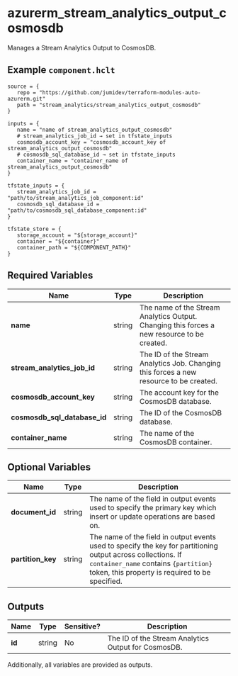# azurerm_stream_analytics_output_cosmosdb

Manages a Stream Analytics Output to CosmosDB.

## Example `component.hclt`

```hcl
source = {
   repo = "https://github.com/jumidev/terraform-modules-auto-azurerm.git" 
   path = "stream_analytics/stream_analytics_output_cosmosdb" 
}

inputs = {
   name = "name of stream_analytics_output_cosmosdb" 
   # stream_analytics_job_id → set in tfstate_inputs
   cosmosdb_account_key = "cosmosdb_account_key of stream_analytics_output_cosmosdb" 
   # cosmosdb_sql_database_id → set in tfstate_inputs
   container_name = "container_name of stream_analytics_output_cosmosdb" 
}

tfstate_inputs = {
   stream_analytics_job_id = "path/to/stream_analytics_job_component:id" 
   cosmosdb_sql_database_id = "path/to/cosmosdb_sql_database_component:id" 
}

tfstate_store = {
   storage_account = "${storage_account}" 
   container = "${container}" 
   container_path = "${COMPONENT_PATH}" 
}

```

## Required Variables

| Name | Type |  Description |
| ---- | --------- |  ----------- |
| **name** | string |  The name of the Stream Analytics Output. Changing this forces a new resource to be created. | 
| **stream_analytics_job_id** | string |  The ID of the Stream Analytics Job. Changing this forces a new resource to be created. | 
| **cosmosdb_account_key** | string |  The account key for the CosmosDB database. | 
| **cosmosdb_sql_database_id** | string |  The ID of the CosmosDB database. | 
| **container_name** | string |  The name of the CosmosDB container. | 

## Optional Variables

| Name | Type |  Description |
| ---- | --------- |  ----------- |
| **document_id** | string |  The name of the field in output events used to specify the primary key which insert or update operations are based on. | 
| **partition_key** | string |  The name of the field in output events used to specify the key for partitioning output across collections. If `container_name` contains `{partition}` token, this property is required to be specified. | 



## Outputs

| Name | Type | Sensitive? | Description |
| ---- | ---- | --------- | --------- |
| **id** | string | No  | The ID of the Stream Analytics Output for CosmosDB. | 

Additionally, all variables are provided as outputs.
